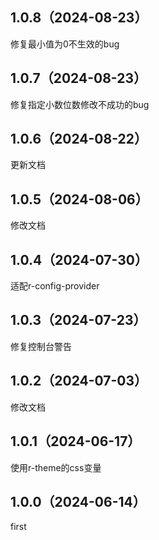 ## 1.0.8（2024-08-23）
修复最小值为0不生效的bug
## 1.0.7（2024-08-23）
修复指定小数位数修改不成功的bug
## 1.0.6（2024-08-22）
更新文档
## 1.0.5（2024-08-06）
修改文档
## 1.0.4（2024-07-30）
适配r-config-provider
## 1.0.3（2024-07-23）
修复控制台警告
## 1.0.2（2024-07-03）
修改文档
## 1.0.1（2024-06-17）
使用r-theme的css变量
## 1.0.0（2024-06-14）
first
